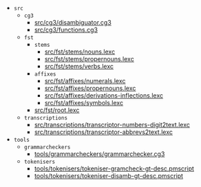 * `src`
  * `cg3`
    * [src/cg3/disambiguator.cg3](src-cg3-disambiguator.cg3.html)
    * [src/cg3/functions.cg3](src-cg3-functions.cg3.html)
  * `fst`
    * `stems`
      * [src/fst/stems/nouns.lexc](src-fst-stems-nouns.lexc.html)
      * [src/fst/stems/propernouns.lexc](src-fst-stems-propernouns.lexc.html)
      * [src/fst/stems/verbs.lexc](src-fst-stems-verbs.lexc.html)
    * `affixes`
      * [src/fst/affixes/numerals.lexc](src-fst-affixes-numerals.lexc.html)
      * [src/fst/affixes/propernouns.lexc](src-fst-affixes-propernouns.lexc.html)
      * [src/fst/affixes/derivations-inflections.lexc](src-fst-affixes-derivations-inflections.lexc.html)
      * [src/fst/affixes/symbols.lexc](src-fst-affixes-symbols.lexc.html)
    * [src/fst/root.lexc](src-fst-root.lexc.html)
  * `transcriptions`
    * [src/transcriptions/transcriptor-numbers-digit2text.lexc](src-transcriptions-transcriptor-numbers-digit2text.lexc.html)
    * [src/transcriptions/transcriptor-abbrevs2text.lexc](src-transcriptions-transcriptor-abbrevs2text.lexc.html)
* `tools`
  * `grammarcheckers`
    * [tools/grammarcheckers/grammarchecker.cg3](tools-grammarcheckers-grammarchecker.cg3.html)
  * `tokenisers`
    * [tools/tokenisers/tokeniser-gramcheck-gt-desc.pmscript](tools-tokenisers-tokeniser-gramcheck-gt-desc.pmscript.html)
    * [tools/tokenisers/tokeniser-disamb-gt-desc.pmscript](tools-tokenisers-tokeniser-disamb-gt-desc.pmscript.html)
